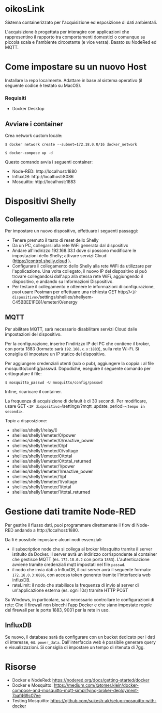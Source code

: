 # oikosLink
Sistema containerizzato per l'acquisizione ed esposizione di dati ambientali. 

L'acquisizione è progettata per interagire con applicazioni che rappresentino il rapporto tra comportamenti domestici o comunque su piccola scala e l'ambiente circostante (e vice versa). Basato su NodeRed ed MQTT.

# Come impostare su un nuovo Host

Installare la repo localmente. Adattare in base al sistema operativo (il seguente codice è testato su MacOS). 

### Requisiti
- Docker Desktop

## Avviare i container

Crea network custom locale:

    $ docker network create --subnet=172.18.0.0/16 docker_network 
    
    $ docker-compose up -d

Questo comando avvia i seguenti container:

- Node-RED: http://localhost:1880
- InfluxDB: http://localhost:8086
- Mosquitto: http://localhost:1883

# Dispositivi Shelly

## Collegamento alla rete

Per impostare un nuovo dispositivo, effettuare i seguenti passaggi: 
- Tenere premuto il tasto di reset dello Shelly 
- Da un PC, collegarsi alla rete WiFi generata dal dispositivo
- Andare all'indirizzo 192.168.33.1 dove si possono modificare le impostazioni dello Shelly; attivare servizi Cloud (https://control.shelly.cloud ).
- Configurare il collegamento dello Shelly alla rete WiFi da utilizzare per l'applicazione. Una volta collegato, il nuovo IP del dispositivo si può trovare collegandosi dall'app alla stessa rete WiFi, aggiungendo il dispositivo, e andando su Informazioni Dispositivo.
- Per testare il collegamento e ottenere le informazioni di configurazione, puoi usare Postman per effettuare una richiesta GET http://`<IP dispositivo>`/settings/shellies/shellyem-C45BBEE1FE81/emeter/0/energy

## MQTT

Per abilitare MQTT, sarà necessario disabilitare servizi Cloud dalle impostazioni del dispositivo. 

Per la configurazione, inserire l'indirizzo IP del PC che contiene il broker, con porta 1883 (formato sarà `192.168.x.x:1883`), sulla rete Wi-Fi. Si consiglia di impostare un IP statico del dispositivo.

Per aggiungere credenziali utenti (sub o pub), aggiungere la coppia <nome utente>:<password> al file mosquitto/config/passwd. Dopodiché, eseguire il seguente comando per crittografare il file: 

    $ mosquitto_passwd -U mosquitto/config/passwd 

Infine, ricaricare il container. 

La frequenza di acquisizione di default è di 30 secondi. Per modificare, usare GET `<IP dispositivo>`/settings/?mqtt_update_period=`<tempo in secondi>`.

Topic a disposizione:

- shellies/shelly1/relay/0
- shellies/shelly1/emeter/0/power
- shellies/shelly1/emeter/0/reactive_power
- shellies/shelly1/emeter/0/pf
- shellies/shelly1/emeter/0/voltage
- shellies/shelly1/emeter/0/total 
- shellies/shelly1/emeter/0/total_returned
- shellies/shelly1/emeter/1/power 
- shellies/shelly1/emeter/1/reactive_power
- shellies/shelly1/emeter/1/pf 
- shellies/shelly1/emeter/1/voltage 
- shellies/shelly1/emeter/1/total 
- shellies/shelly1/emeter/1/total_returned

# Gestione dati tramite Node-RED

Per gestire il flusso dati, puoi programmare direttamente il flow di Node-RED andando a http://localhost:1880. 

Da lì è possibile impostare alcuni nodi essenziali:
- il subscription node che si collega al broker Mosquitto tramite il server istituito da Docker. Il server avrà un indirizzo corrispondente al container che gestisce MQTT (es. `172.18.0.2` con porta `1883`). L'autenticazione avviene tramite credenziali mqtt impostati nel file `passwd`. 
- il nodo che invia dati a InfluxDB, il cui server avrà il seguente formato: `172.18.0.3:8086`, con access token generato tramite l'interfaccia web InfluxDB. 
- rateLimit: il nodo che stabilisce la frequenza di invio al server di un'applicazione esterna (es. ogni 10s) tramite HTTP POST

Su Windows, in particolare, sarà necessario controllare le configurazioni di rete: Che il firewall non blocchi l'app Docker e che siano impostate regole del firewall per le porte 1883, 9001 per la rete in uso. 

## InfluxDB

Se nuovo, il database sarà da configurare con un bucket dedicato per i dati di interesse, es. `power_data`. Dall'interfaccia web è possibile generare query e visualizzazioni. Si consiglia di impostare un tempo di ritenuta di 7gg. 

# Risorse
- Docker e NodeRed: https://nodered.org/docs/getting-started/docker
- Docker e Mosquitto: https://medium.com/@tomer.klein/docker-compose-and-mosquitto-mqtt-simplifying-broker-deployment-7aaf469c07ee
- Testing Mosquitto: https://github.com/sukesh-ak/setup-mosquitto-with-docker
